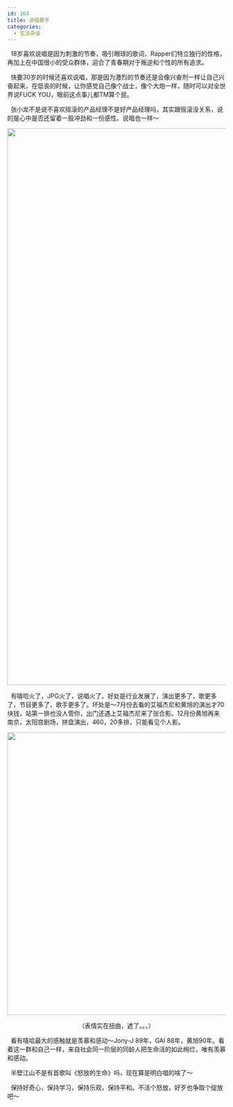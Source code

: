 ```yaml
---
id: 164
title: 说唱歌手
categories:
  - 生活杂谈
---
```

&nbsp; 18岁喜欢说唱是因为刺激的节奏，吸引眼球的歌词，Rapper们特立独行的性格，再加上在中国很小的受众群体，迎合了青春期对于叛逆和个性的所有追求。

&nbsp; 快要30岁的时候还喜欢说唱，那是因为激烈的节奏还是会像兴奋剂一样让自己兴奋起来，在低丧的时候，让你感觉自己像个战士，像个大炮一样，随时可以对全世界说FUCK YOU，眼前这点事儿都TM算个屁。

&nbsp; 张小龙不是说不喜欢摇滚的产品经理不是好产品经理吗，其实跟摇滚没关系，说的是心中是否还留着一股冲劲和一份感性。说唱也一样～

<img class="alignnone size-full wp-image-227" src="http://skottiewang.com/wp-content/uploads/2017/12/0ff4671a-f6b1-4207-9d38-a4cbc85620fc.jpg" alt="" width="1280" height="1280" />

<!--more-->

&nbsp; 有嘻哈火了，JPG火了，说唱火了。好处是行业发展了，演出更多了，歌更多了，节目更多了，歌手更多了。坏处是～7月份去看的艾福杰尼和黄旭的演出才70块钱，站第一排也没人管你，出门还遇上艾福杰尼来了张合影。12月份黄旭再来南京，太阳宫剧场，拼盘演出，460，20多排，只能看见个人影。

<img class="alignnone wp-image-228" src="http://skottiewang.com/wp-content/uploads/2017/12/9df9ab75-97df-4207-8db6-954325d2361e.jpg" alt="" width="655" height="650" />

<p style="text-align: center;">
  （表情实在扭曲，遮了。。。）
</p>

<p style="text-align: left;">
  &nbsp; 看有嘻哈最大的感触就是羡慕和感动～Jony-J 89年，GAI 88年，黄旭90年。看着这一群和自己一样，来自社会同一阶层的同龄人把生命活的如此绚烂，唯有羡慕和感动。
</p>

<p style="text-align: left;">
  &nbsp; 半壁江山不是有首歌叫《怒放的生命》吗，现在算是明白唱的啥了～
</p>

<p style="text-align: left;">
  &nbsp; 保持好奇心，保持学习，保持乐观，保持平和。不活个怒放，好歹也争取个绽放吧～
</p>